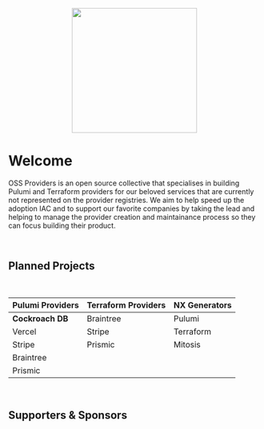<p  align="center">
  <img width="250" height="250" src="https://user-images.githubusercontent.com/65465380/198850258-9d85787d-7b54-4431-a671-59e133173234.png">
</P>

# Welcome

OSS Providers is an open source collective that specialises in building Pulumi and Terraform providers for our beloved services that are currently not represented on the provider registries. We aim to help speed up the adoption IAC and to support our favorite companies by taking the lead and helping to manage the provider creation and maintainance process so they can focus building their product.

<br>

## Planned Projects

<br>

| Pulumi Providers             | Terraform Providers     | NX Generators      |
| :--                          |     :--                 |     :--            |
| **Cockroach DB**                 | Braintree               | Pulumi             |
| Vercel                       | Stripe                  | Terraform          |
| Stripe                       | Prismic                 | Mitosis            |
| Braintree                    |                         |                    |
| Prismic                      |

<br>

## Supporters & Sponsors
